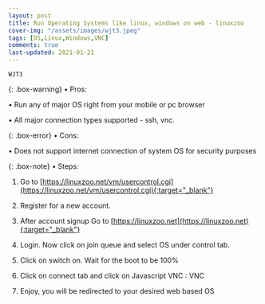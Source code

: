 ```yaml
---
layout: post
title: Run Operating Systems like linux, windows on web - linuxzoo
cover-img: "/assets/images/wjt3.jpeg"
tags: [OS,Linux,Windows,VNC]
comments: true
last-updated: 2021-01-21
---
```


``WJT3``

{: .box-warning}
• Pros:

• Run any of major OS right from your mobile or pc browser

• All major connection types supported - ssh, vnc. 

{: .box-error}
• Cons:

• Does not support internet connection of system OS for security purposes


{: .box-note}
• Steps:

1. Go to [https://linuxzoo.net/vm/usercontrol.cgi](https://linuxzoo.net/vm/usercontrol.cgi){:target="_blank"}

2. Register for a new account.

3. After account signup Go to [https://linuxzoo.net](https://linuxzoo.net){:target="_blank"}

4. Login. Now click on join queue and select OS under control tab.

5. Click on switch on. Wait for the boot to be 100%

6. Click on connect tab and click on Javascript VNC : VNC

7. Enjoy, you will be redirected to your desired web based OS
